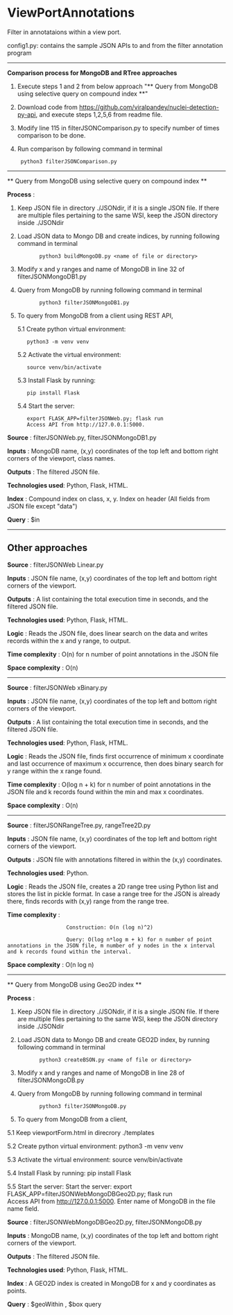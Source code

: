 # ViewPortAnnotations
Filter in annotataions within a view port.

config1.py: contains the sample JSON APIs to and from the filter annotation program

---------------------------------------------------------------------------------------------------------------------

**Comparison process for MongoDB and RTree approaches**

1. Execute steps 1 and 2 from below approach "** Query from MongoDB using selective query on compound index **"

2. Download code from https://github.com/viralpandey/nuclei-detection-py-api, and execute steps 1,2,5,6 from readme file.

3. Modify line 115 in filterJSONComparison.py to specify number of times comparison to be done.

4. Run comparison by following command in terminal

        python3 filterJSONComparison.py

---------------------------------------------------------------------------------------------------------------------

** Query from MongoDB using selective query on compound index **

**Process**          :

1. Keep JSON file in directory ./JSONdir, if it is a single JSON file. If there are multiple files pertaining to the same WSI, keep the JSON directory inside ./JSONdir

2. Load JSON data to Mongo DB and create indices, by running following command in terminal

              python3 buildMongoDB.py <name of file or directory>
  
3. Modify x and y ranges and name of MongoDB in line 32 of filterJSONMongoDB1.py
    
4. Query from MongoDB by running following command in terminal
  
              python3 filterJSONMongoDB1.py

5. To query from MongoDB from a client using REST API,
  
    5.1 Create python virtual environment:      
    
          python3 -m venv venv

    5.2 Activate the virtual environment:       
  
          source venv/bin/activate
  
    5.3 Install Flask by running:               
  
          pip install Flask

    5.4 Start the server:   
  
          export FLASK_APP=filterJSONWeb.py; flask run     
          Access API from http://127.0.0.1:5000. 
    
  


**Source**           : filterJSONWeb.py, filterJSONMongoDB1.py

**Inputs**           : MongoDB name, (x,y) coordinates of the top left and bottom right corners of the viewport, class names.

**Outputs**          : The filtered JSON file.

**Technologies used**: Python, Flask, HTML.

**Index**            : Compound index on class, x, y.
                       Index on header (All fields from JSON file except "data")

**Query**            : $in

------------------------------------------------------------------------------------------------------------------------------
## Other approaches ##

**Source**           : filterJSONWeb Linear.py

**Inputs**           : JSON file name, (x,y) coordinates of the top left and bottom right corners of the viewport.

**Outputs**          : A list containing the total execution time in seconds, and the filtered JSON file.

**Technologies used**: Python, Flask, HTML.

**Logic**            : Reads the JSON file, does linear search on the data and writes records within the x and y range, to output.

**Time complexity**  : O(n) for n number of point annotations in the JSON file

**Space complexity** : O(n) 

-------------------------------------------------------------------------------------------------------------------------------

**Source**           : filterJSONWeb xBinary.py

**Inputs**           : JSON file name, (x,y) coordinates of the top left and bottom right corners of the viewport.

**Outputs**          : A list containing the total execution time in seconds, and the filtered JSON file.

**Technologies used**: Python, Flask, HTML.

**Logic**            : Reads the JSON file, finds first occurrence of minimum x coordinate and last occurrence of maximum x occurrence, then does binary                          search for y range within the x range found.

**Time complexity**  : O(log n + k) for n number of point annotations in the JSON file and k records found within the min and max x coordinates.

**Space complexity** : O(n) 

-------------------------------------------------------------------------------------------------------------------------------

**Source**           : filterJSONRangeTree.py, rangeTree2D.py

**Inputs**           : JSON file name, (x,y) coordinates of the top left and bottom right corners of the viewport.

**Outputs**          : JSON file with annotations filtered in within the (x,y) coordinates.

**Technologies used**: Python.

**Logic**            : Reads the JSON file, creates a 2D range tree using Python list and stores the list in pickle format. In case a range tree for the JSON is already there, finds records with (x,y) range from the range tree.

**Time complexity**  : 

                       Construction: O(n (log n)^2)

                       Query: O(log n*log m + k) for n number of point annotations in the JSON file, m number of y nodes in the x interval and k records found within the interval.

**Space complexity** : O(n log n) 

-------------------------------------------------------------------------------------------------------------------------------

** Query from MongoDB using Geo2D index **

**Process**          :

1. Keep JSON file in directory ./JSONdir, if it is a single JSON file. If there are multiple files pertaining to the same WSI, keep the JSON directory inside ./JSONdir

2. Load JSON data to Mongo DB and create GEO2D index, by running following command in terminal

              python3 createBSON.py <name of file or directory>
  
3. Modify x and y ranges and name of MongoDB in line 28 of filterJSONMongoDB.py
    
4. Query from MongoDB by running following command in terminal
  
              python3 filterJSONMongoDB.py

5. To query from MongoDB from a client,
  
  5.1 Keep viewportForm.html in direcrory ./templates
  
  5.2 Create python virtual environment:      python3 -m venv venv

  5.3 Activate the virtual environment:       source venv/bin/activate
  
  5.4 Install Flask by running:               pip install Flask

  5.5 Start the server:                       Start the server: export FLASK_APP=filterJSONWebMongoDBGeo2D.py; flask run     
      Access API from http://127.0.0.1:5000. 
      Enter name of MongoDB in the file name field.
  


**Source**           : filterJSONWebMongoDBGeo2D.py, filterJSONMongoDB.py

**Inputs**           : MongoDB name, (x,y) coordinates of the top left and bottom right corners of the viewport.

**Outputs**          : The filtered JSON file.

**Technologies used**: Python, Flask, HTML.

**Index**            : A GEO2D index is created in MongoDB for x and y coordinates as points.

**Query**            : $geoWithin , $box query
